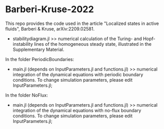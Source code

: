 # Barberi-Kruse-2022
This repo provides the code used in the article "Localized states in active fluids", Barberi &amp; Kruse, arXiv:2209.02581.

- stabilitydiagram.jl >> numerical calculation of the Turing- and Hopf- instability lines of the homogeneous steady state, illustrated in the Supplementary Material.

In the folder PeriodicBoundaries:
- main.jl (depends on InputParameters.jl and functions.jl) >> numerical integration of the dynamical equations with periodic boundary conditions. To change simulation parameters, please edit InputParameters.jl;

In the folder NoFlux:
- main.jl (depends on InputParameters.jl and functions.jl) >> numerical integration of the dynamical equations with no-flux boundary conditions. To change simulation parameters, please edit InputParameters.jl;
